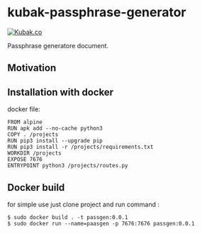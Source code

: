 # kubak-passphrase-generator

[![Kubak.co](https://kubak.co)](https://kubak.co)

Passphrase generatore document.

## Motivation

## Installation with docker

docker file: 

```shell
FROM alpine
RUN apk add --no-cache python3
COPY . /projects
RUN pip3 install --upgrade pip
RUN pip3 install -r /projects/requirements.txt
WORKDIR /projects
EXPOSE 7676
ENTRYPOINT python3 /projects/routes.py
```

## Docker build

for simple use just clone project and run command :

```
$ sudo docker build . -t passgen:0.0.1
$ sudo docker run --name=paasgen -p 7676:7676 passgen:0.0.1
```
